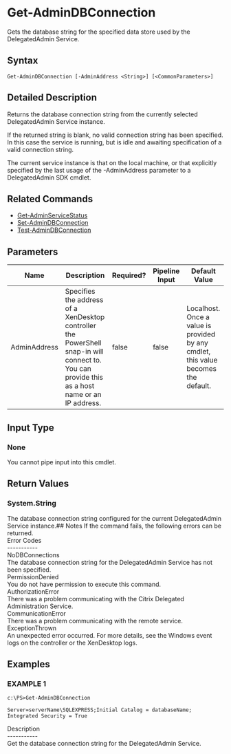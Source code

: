 ﻿# Get-AdminDBConnection

   Gets the database string for the specified data store used by the DelegatedAdmin Service.

## Syntax
```
Get-AdminDBConnection [-AdminAddress <String>] [<CommonParameters>]
```

## Detailed Description
   Returns the database connection string from the currently selected DelegatedAdmin Service instance.

If the returned string is blank, no valid connection string has been specified. In this case the service is running, but is idle and awaiting specification of a valid connection string.

The current service instance is that on the local machine, or that explicitly specified by the last usage of the -AdminAddress parameter to a DelegatedAdmin SDK cmdlet.

## Related Commands
  * [Get-AdminServiceStatus](Get-AdminServiceStatus.html)
  * [Set-AdminDBConnection](Set-AdminDBConnection.html)
  * [Test-AdminDBConnection](Test-AdminDBConnection.html)
## Parameters

| Name   | Description | Required? | Pipeline Input | Default Value |
| --- | --- | --- | --- | --- |
| AdminAddress | Specifies the address of a XenDesktop controller the PowerShell snap-in will connect to. You can provide this as a host name or an IP address. | false | false | Localhost. Once a value is provided by any cmdlet, this value becomes the default. |

## Input Type
### None
   You cannot pipe input into this cmdlet.
## Return Values
### System.String
   The database connection string configured for the current DelegatedAdmin Service instance.## Notes
   If the command fails, the following errors can be returned.<br>    Error Codes<br>    -----------<br>    NoDBConnections<br>        The database connection string for the DelegatedAdmin Service has not been specified.<br>    PermissionDenied<br>        You do not have permission to execute this command.<br>    AuthorizationError<br>        There was a problem communicating with the Citrix Delegated Administration Service.<br>    CommunicationError<br>        There was a problem communicating with the remote service.<br>    ExceptionThrown<br>        An unexpected error occurred.  For more details, see the Windows event logs on the controller or the XenDesktop logs.
## Examples

### EXAMPLE 1
```
c:\PS>Get-AdminDBConnection

Server=serverName\SQLEXPRESS;Initial Catalog = databaseName;  Integrated Security = True
```
   Description<br>-----------<br>Get the database connection string for the DelegatedAdmin Service.
